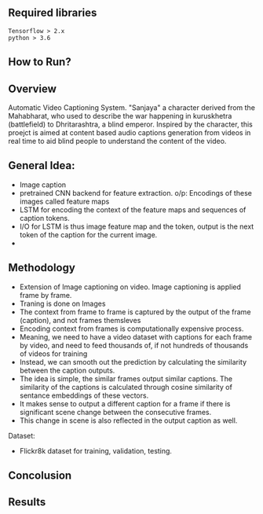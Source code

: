## Required libraries
```
Tensorflow > 2.x
python > 3.6

```

## How to Run?


## Overview 
Automatic Video Captioning System. "Sanjaya" a character derived from the Mahabharat, who used to describe the war happening in kuruskhetra (battlefield) to Dhritarashtra, a blind emperor. Inspired by the character, this proejct is aimed at content based audio captions generation from videos in real time to aid blind people to understand the content of the video. 

## General Idea:
- Image caption
- pretrained CNN backend for feature extraction. o/p: Encodings of these images called feature maps
- LSTM for encoding the context of the feature maps and sequences of caption tokens.
- I/O for LSTM is thus image feature map and the token, output is the next token of the caption for the current image.
- 


## Methodology
- Extension of Image captioning on video. Image captioning is applied frame by frame.
- Traning is done on Images
- The context from frame to frame is captured by the output of the frame (caption), and not frames themsleves
- Encoding context from frames is computationally expensive process.
- Meaning, we need to have a video dataset with captions for each frame by video, and need to feed thousands of, if not hundreds of thousands of videos for training
- Instead, we can smooth out the prediction by calculating the similarity between the caption outputs.
- The idea is simple, the similar frames output similar captions. The similarity of the captions is calculated through cosine similarity of sentance embeddings of these vectors.
- It makes sense to output a different caption for a frame if there is significant scene change between the consecutive frames.
- This change in scene is also reflected in the output caption as well.

Dataset:
- Flickr8k dataset for training, validation, testing.




## Concolusion

## Results


